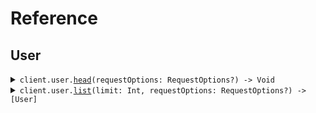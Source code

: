 # Reference
## User
<details><summary><code>client.user.<a href="/Sources/Resources/User/UserClient.swift">head</a>(requestOptions: RequestOptions?) -> Void</code></summary>
<dl>
<dd>

#### 🔌 Usage

<dl>
<dd>

<dl>
<dd>

```swift
import Foundation
import HttpHead

private func main() async throws {
    let client = HttpHeadClient()

    try await client.user.head()
}

try await main()
```
</dd>
</dl>
</dd>
</dl>

#### ⚙️ Parameters

<dl>
<dd>

<dl>
<dd>

**requestOptions:** `RequestOptions?` — Additional options for configuring the request, such as custom headers or timeout settings.
    
</dd>
</dl>
</dd>
</dl>


</dd>
</dl>
</details>

<details><summary><code>client.user.<a href="/Sources/Resources/User/UserClient.swift">list</a>(limit: Int, requestOptions: RequestOptions?) -> [User]</code></summary>
<dl>
<dd>

#### 🔌 Usage

<dl>
<dd>

<dl>
<dd>

```swift
import Foundation
import HttpHead

private func main() async throws {
    let client = HttpHeadClient()

    try await client.user.list(limit: 1)
}

try await main()
```
</dd>
</dl>
</dd>
</dl>

#### ⚙️ Parameters

<dl>
<dd>

<dl>
<dd>

**limit:** `Int` 
    
</dd>
</dl>

<dl>
<dd>

**requestOptions:** `RequestOptions?` — Additional options for configuring the request, such as custom headers or timeout settings.
    
</dd>
</dl>
</dd>
</dl>


</dd>
</dl>
</details>
